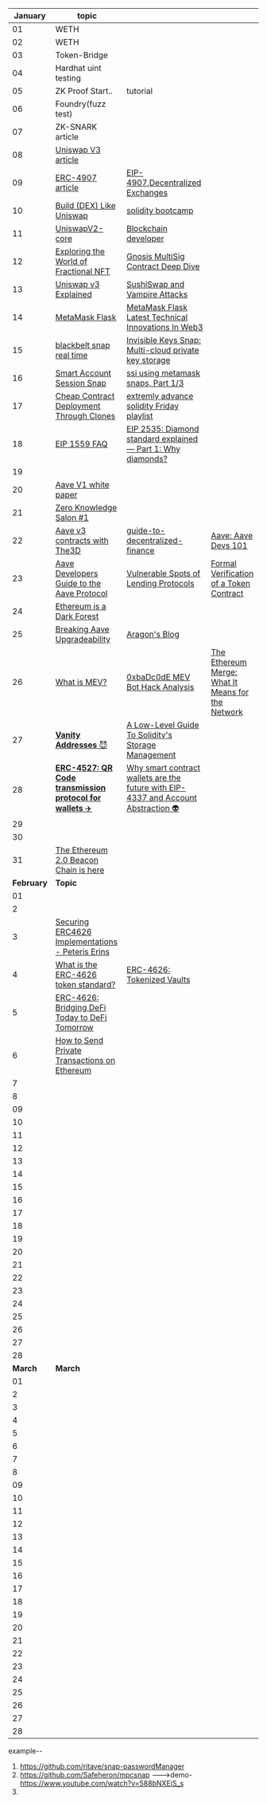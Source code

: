 |**January**|**topic**|||
|---|----|--|--|
|01|WETH|
|02|WETH|
|03|Token-Bridge|
|04|Hardhat uint testing|
|05|ZK Proof Start..|tutorial|
|06|Foundry(fuzz test)|
|07|ZK-SNARK article|
|08|[Uniswap V3 article](https://medium.com/coinmonks/uniswap-v3-explained-57e0cdf86719)|
|09|[ERC-4907 article](https://blog.devgenius.io/erc-4907-the-nft-rental-standard-edb60fe6527b)|[EIP-4907](https://github.com/ethereum/EIPs/blob/master/EIPS/eip-4907.md),[Decentralized Exchanges](https://blog.cryptostars.is/what-are-decentralized-exchanges-how-do-dexs-work-4e54fd477e0e)|
|10|[Build (DEX) Like Uniswap](https://blog.cryptostars.is/how-to-build-a-decentralized-exchange-dex-like-uniswap-e31bb03062b3)|[solidity bootcamp](https://medium.com/encode-club/announcing-encode-club-q1-2023-bootcamps-apply-now-17cf856e3a6d)|
|11|[UniswapV2-core](https://github.com/AnandK-2024/v2-core)|[Blockchain developer](https://youtube.com/playlist?list=PL7TVpuddQJV35__DoA5JJLb5FW3u7Qvuw)|
|12|[Exploring the World of Fractional NFT](https://www.youtube.com/watch?v=tz34KP6M6GU&list=PL7TVpuddQJV35__DoA5JJLb5FW3u7Qvuw&index=5)|[Gnosis MultiSig Contract Deep Dive](https://www.youtube.com/watch?v=_2ZJ5HBEfUk&list=PL7TVpuddQJV35__DoA5JJLb5FW3u7Qvuw&index=6)|
|13|[Uniswap v3 Explained](https://mvpworkshop.co/blog/uniswap-v3-explained-all-you-need-to-know/)|[SushiSwap and Vampire Attacks](https://www.gemini.com/cryptopedia/sushiswap-uniswap-vampire-attack)|
|14|[MetaMask Flask](https://etherworld.co/2022/01/19/metamask-flask-a-wallet-for-web3-developers/)|[ MetaMask Flask Latest Technical Innovations In Web3](https://medium.com/metamask/how-metamask-flask-enables-developers-to-build-the-latest-technical-innovations-in-web3-66bfbb4abcc0)|
|15|[blackbelt snap real time](https://metamask.io/news/developers/blackbelt-snap-real-time-self-defense-against-scams/)|[Invisible Keys Snap: Multi-cloud private key storage](https://metamask.io/news/developers/invisible-keys-snap-multi-cloud-private-key-storage/)|
|16|[Smart Account Session Snap](https://metamask.io/news/developers/smart-account-session-snap-gaming-dapp-auto-approvals/)|[ssi using metamask snaps, Part 1/3](https://medium.com/@blockchainlabum/its-time-to-prove-your-worth-in-dao-ssi-using-metamask-snaps-part-1-3-cfed7c10e6f7)|
|17|[Cheap Contract Deployment Through Clones](https://www.youtube.com/watch?v=3Mw-pMmJ7TA)|[extremly advance solidity Friday playlist](https://youtube.com/playlist?list=PLtQA_IktTCnZcITKc6Bj2Y8jtf33n5ZDk)|
|18|[EIP 1559 FAQ](https://notes.ethereum.org/@vbuterin/eip-1559-faq#If-the-chain-can-handle-2x-block-size-spikes-doesn%E2%80%99t-that-mean-the-chain-can-handle-just-making-all-blocks-2x-larger)|[EIP 2535: Diamond standard explained — Part 1: Why diamonds?](https://medium.com/@ashwin.yar/eip-2535-diamond-standard-explained-part-1-why-diamonds-672497729f79)|
|19||
|20|[Aave V1 white paper](https://github.com/aave/aave-protocol/blob/master/docs/Aave_Protocol_Whitepaper_v1_0.pdf)|
|21|[Zero Knowledge Salon #1](https://www.youtube.com/watch?v=5lyDQ9zFSVc&list=PL3aHC4pFPIsa9ZMErUIw_isyU9PDQszqi&index=1)|
|22|[Aave v3 contracts with The3D](https://www.youtube.com/watch?v=l5RKksbi8e8&list=PLtQA_IktTCnZcITKc6Bj2Y8jtf33n5ZDk&index=19)|[guide-to-decentralized-finance](https://finematics.com/guide-to-decentralized-finance/)|[Aave: Aave Devs 101](https://youtu.be/9k-D57Mi-Qk)|
|23|[Aave Developers Guide to the Aave Protocol](https://www.youtube.com/watch?v=LzaS8IiqnPY&t=188s)|[Vulnerable Spots of Lending Protocols](https://mixbytes.io/blog/vulnerable-spots-of-lending-protocols?utm_source=substack&utm_medium=email)|[Formal Verification of a Token Contract](https://whileydave.com/2022/09/15/formal-verification-of-a-token-contract/)|
|24|[Ethereum is a Dark Forest](https://www.paradigm.xyz/2020/08/ethereum-is-a-dark-forest)|
|25|[Breaking Aave Upgradeability](https://blog.trailofbits.com/2020/12/16/breaking-aave-upgradeability/)|[Aragon's Blog](https://blog.aragon.org/)|
|26|[What is MEV?](https://www.blocknative.com/blog/what-is-mev)|[0xbaDc0dE MEV Bot Hack Analysis](https://medium.com/immunefi/0xbadc0de-mev-bot-hack-analysis-30b9031ff0ba)|[The Ethereum Merge: What It Means for the Network](https://www.blocknative.com/blog/ethereum-merge-proof-of-stake#5)|
|27|[**Vanity Addresses** 😈](https://0xfoobar.substack.com/p/vanity-addresses?utm_source=substack&utm_medium=email)|[A Low-Level Guide To Solidity's Storage Management](https://degatchi.com/articles/low_level_guide_to_soliditys_storage_management/?utm_source=substack&utm_medium=email)|
|28|[**ERC-4527: QR Code transmission protocol for wallets** ✈️](https://eips.ethereum.org/EIPS/eip-4527#abstract)|[Why smart contract wallets are the future with EIP-4337 and Account Abstraction 👽](https://youtu.be/LdaoBzwHFkU)|
|29||
|30||
|31|[The Ethereum 2.0 Beacon Chain is here](https://consensys.net/blog/blockchain-explained/the-ethereum-2-0-beacon-chain-is-here-now-what/)|
|**February**|**Topic**|
|01||
|2||
|3|[Securing ERC4626 Implementations - Peteris Erins](https://www.youtube.com/watch?v=5KVD7EX6HWQ)|
|4|[What is the ERC-4626 token standard?](https://www.alchemy.com/overviews/erc-4626)|[ERC-4626: Tokenized Vaults](https://eips.ethereum.org/EIPS/eip-4626)|
|5|[ERC-4626: Bridging DeFi Today to DeFi Tomorrow](https://medium.com/aleph-universe/erc-4626-bridging-defi-today-to-defi-tomorrow-f62176c3b254)|
|6|[How to Send Private Transactions on Ethereum](https://www.alchemy.com/overviews/ethereum-private-transactions)|
|7||
|8||
|09||
|10||
|11||
|12||
|13||
|14||
|15||
|16||
|17||
|18||
|19||
|20||
|21||
|22||
|23||
|24||
|25||
|26||
|27||
|28||
|**March**|**March**|
|01||
|2||
|3||
|4||
|5||
|6||
|7||
|8||
|09||
|10||
|11||
|12||
|13||
|14||
|15||
|16||
|17||
|18||
|19||
|20||
|21||
|22||
|23||
|24||
|25||
|26||
|27||
|28||



example--
1. https://github.com/ritave/snap-passwordManager
2. https://github.com/Safeheron/mpcsnap   --->demo-https://www.youtube.com/watch?v=588bNXEiS_s
3. 
